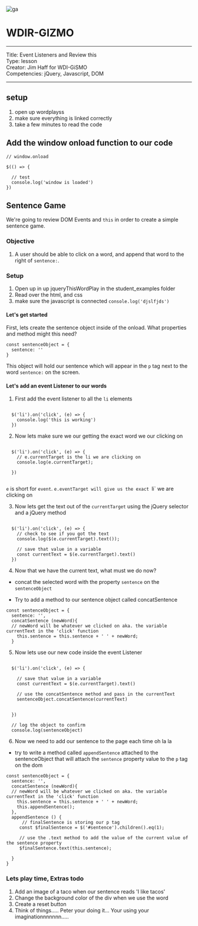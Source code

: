 ![ga](http://mobbook.generalassemb.ly/ga_cog.png)

# WDIR-GIZMO

---
Title: Event Listeners and Review this <br>
Type: lesson<br>
Creator: Jim Haff for WDI-GiSMO<br>
Competencies: jQuery, Javascript, DOM <br>

---

## setup
1.  open up wordplayss
2. make sure everything is linked correctly
3. take a few minutes to read the code


## Add the window onload function to our code

```
// window.onload

$(() => {
  
  // test
  console.log('window is loaded')
})

```

## Sentence Game
We're going to review DOM Events and `this` in order to create a simple sentence game.



### Objective

1. A user should be able to click on a word, and append that word to the right of `sentence:`.


### Setup 

1.  Open up in up jqueryThisWordPlay in the student_examples folder
2.  Read over the html, and css
3.  make sure the javascript is connected `console.log('djslfjds')`


#### Let's get started
First, lets create the sentence object inside of the onload.  What properties and method might this need?

```
const sentenceObject = {
  sentence: ''
}
```

This object will hold our sentence which will appear in the `p` tag next to the word `sentence:` on the screen.

#### Let's add an event Listener to our words

1.  First add the event listener to all the `li` elements

```
  
  $('li').on('click', (e) => {
    console.log('this is working')
  })

```

2.  Now lets make sure we our getting the exact word we our clicking on

```

  $('li').on('click', (e) => {
    // e.currentTarget is the li we are clicking on
    console.log(e.currentTarget);
   
  })


```
`e` is short for `event`.  `e.eventTarget will give us the exact `li` we are clicking on

3.  Now lets get the text out of the `currentTarget` using the jQuery selector and a jQuery method

```

  $('li').on('click', (e) => {
    // check to see if you got the text
    console.log($(e.currentTarget).text());
    
    // save that value in a variable
    const currentText = $(e.currentTarget).text()
  })

```

4. Now that we have the current text, what must we do now?

* concat the selected word with the property `sentence` on the `sentenceObject`

- Try to add a method to our sentence object called concatSentence

```
const sentenceObject = {
  sentence: '',
  concatSentence (newWord){
  // newWord will be whatever we clicked on aka. the variable currentText in the 'click' function
    this.sentence = this.sentence + ' ' + newWord;
  }
```


5.  Now lets use our new code inside the event Listener

```

  $('li').on('click', (e) => {
    
    // save that value in a variable
    const currentText = $(e.currentTarget).text()

    // use the concatSentence method and pass in the currentText
    sentenceObject.concatSentence(currentText)


  })
  
  // log the object to confirm 
  console.log(sentenceObject)

```

6.  Now we need to add our sentence to the page each time oh la la

- try to write a method called `appendSentence` attached to the sentenceObject that will attach the `sentence` property value to the `p` tag on the dom


```
const sentenceObject = {
  sentence: '',
  concatSentence (newWord){
  // newWord will be whatever we clicked on aka. the variable currentText in the 'click' function
    this.sentence = this.sentence + ' ' + newWord;
    this.appendSentence();
  },
  appendSentence () {
      // finalSentence is storing our p tag
     const $finalSentence = $('#sentence').children().eq(1);

     // use the .text method to add the value of the current value of the sentence property
     $finalSentence.text(this.sentence);

  }
}

```


### Lets play time, Extras todo

1.  Add an image of a taco when our sentence reads 'I like tacos'
2.  Change the background color of the div when we use the word
3.  Create a reset button
4.  Think of things..... Peter your doing it... Your using your imaginationnnnnnn.....
























